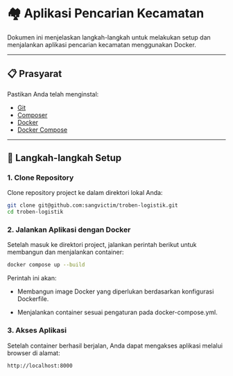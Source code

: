 # 🏘️ Aplikasi Pencarian Kecamatan

Dokumen ini menjelaskan langkah-langkah untuk melakukan setup dan menjalankan aplikasi pencarian kecamatan menggunakan Docker.

---

## 📋 Prasyarat

Pastikan Anda telah menginstal:

- [Git](https://git-scm.com/downloads)
- [Composer](https://getcomposer.org/download/)
- [Docker](https://docs.docker.com/engine/install/ubuntu/)
- [Docker Compose](https://docs.docker.com/compose/install/)

---

## 🚀 Langkah-langkah Setup

### 1. Clone Repository

Clone repository project ke dalam direktori lokal Anda:

```bash
git clone git@github.com:sangvictim/troben-logistik.git
cd troben-logistik
```
### 2. Jalankan Aplikasi dengan Docker
Setelah masuk ke direktori project, jalankan perintah berikut untuk membangun dan menjalankan container:
```bash
docker compose up --build
```
Perintah ini akan:

 - Membangun image Docker yang diperlukan berdasarkan konfigurasi Dockerfile.

- Menjalankan container sesuai pengaturan pada docker-compose.yml.

### 3. Akses Aplikasi
Setelah container berhasil berjalan, Anda dapat mengakses aplikasi melalui browser di alamat:
```bash
http://localhost:8000
```